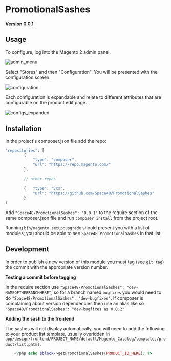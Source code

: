 # PromotionalSashes

**Version 0.0.1**

Usage
---
To configure, log into the Magento 2 admin panel.

![admin_menu](https://cloud.githubusercontent.com/assets/24390251/24150571/f7d35604-0e3d-11e7-9c11-8ff2754ff4c3.png)

Select "Stores" and then "Configuration". You will be presented with the configuration screen.

![configuration](https://cloud.githubusercontent.com/assets/24390251/24150826/cef4cd5c-0e3e-11e7-82d9-540a5070efa6.png)

Each configuration is expandable and relate to different attributes that are configurable on the product edit page.

![configs_expanded](https://cloud.githubusercontent.com/assets/24390251/24150876/fafcc58a-0e3e-11e7-8fa4-93819cb1f19a.png)

Installation
---

In the project's composer.json file add the repo:

```javascript
"repositories": [
        {
            "type": "composer",
            "url": "https://repo.magento.com/"
        },
        
        // other repos
        
        {   "type": "vcs", 
            "url": "https://github.com/Space48/PromotionalSashes" 
        }
]
```

Add `"Space48/PromotionalSashes": "0.0.1"` to the require section of the same composer.json file and run 
`composer install` from the project root.

Running `bin/magento setup:upgrade` should present you with a list of modules; you should be able to see 
`Space48_PromotionalSashes` in that list.

Development
---
In order to publish a new version of this module you must tag (see `git tag`) the commit with the appropriate version number.

__Testing a commit before tagging__

In the require section use `"Space48/PromotionalSashes": "dev-NAMEOFTHEBRANCHHERE"`, so for a branch
named `bugfixes` you would need to do `"Space48/PromotionalSashes": "dev-bugfixes"`. If composer is complaining about version
dependencies then use an alias like so `"Space48/PromotionalSashes": "dev-bugfixes as 0.0.2"`.

__Adding the sash to the frontend__

The sashes will not display automatically, you will need to add the following to your product list template, usually overidden in `app/design/frontend/PROJECT_NAME/default/Magento_Catalog/templates/product/list.phtml`.

```php
    <?php echo $block->getPromotionalSashes(PRODUCT_ID_HERE); ?>
```
